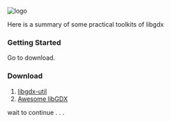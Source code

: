 ![logo](http://libgdx.badlogicgames.com/img/logo.png)

Here is a summary of some practical toolkits of libgdx

### Getting Started
  Go to download.
  
### Download

  1. [libgdx-util](https://man.sr.ht/~dermetfan/libgdx-utils/)  
  2. [Awesome libGDX](https://github.com/libgdx/libgdx/wiki/Gradle-on-the-Commandline)


wait to continue . . .

